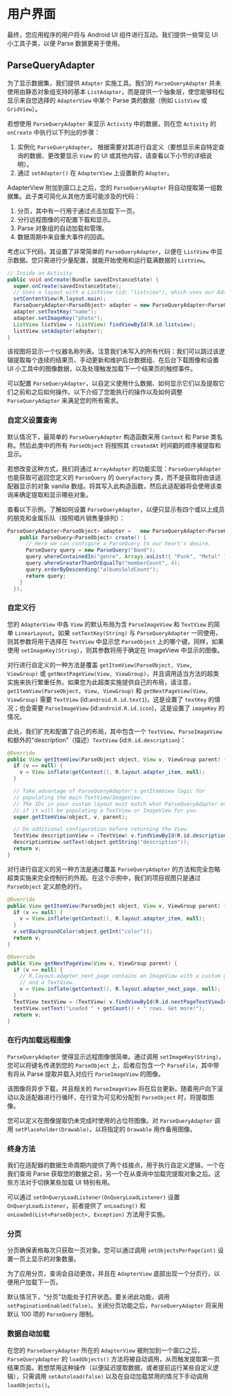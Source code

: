 # 用户界面

最终，您应用程序的用户将与 Android UI 组件进行互动。我们提供一些常见 UI 小工具子类，以便 Parse 数据更易于使用。

## ParseQueryAdapter

为了显示数据集，我们提供 `Adapter` 实施工具。我们的 `ParseQueryAdapter` 并未使用由静态对象组支持的基本 `ListAdapter`，而是提供一个抽象层，使您能够轻松显示来自您选择的 `AdapterView` 中某个 Parse 类的数据（例如 `ListView` 或 `GridView`）。

若想使用 `ParseQueryAdapter` 来显示 `Activity` 中的数据，则在您 `Activity` 的 `onCreate` 中执行以下列出的步骤：

1.  实例化 `ParseQueryAdapter`。
    根据需要对其进行自定义（要想显示来自特定查询的数据、更改要显示 `View` 的 UI 或其他内容，请查看以下小节的详细说明）。
2.  通过 `setAdapter()` 在 `AdapterView` 上设置新的 `Adapter`。

AdapterView 附加到窗口上之后，您的 `ParseQueryAdapter` 将自动提取第一组数据集。此子类可简化从其他方面可能涉及的代码：

1.  分页，其中有一行用于通过点击加载下一页。
2.  分行远程图像的可配置下载和显示。
3.  Parse 对象组的自动加载和管理。
4.  数据周期中来自重大事件的回调。

考虑以下代码，其设置了非常简单的 `ParseQueryAdapter`，以便在 `ListView` 中显示数据。您只需进行少量配置，就能开始使用和运行载满数据的 `ListView`。

```java
// Inside an Activity
public void onCreate(Bundle savedInstanceState) {
  super.onCreate(savedInstanceState);
  // Uses a layout with a ListView (id: "listview"), which uses our Adapter.
  setContentView(R.layout.main);
  ParseQueryAdapter<ParseObject> adapter = new ParseQueryAdapter<ParseObject>(this, "Instrument");
  adapter.setTextKey("name");
  adapter.setImageKey("photo");
  ListView listView = (ListView) findViewById(R.id.listview);
  listView.setAdapter(adapter);
}
```

该视图将显示一个仪器名称列表。注意我们未写入的所有代码：我们可以跳过该逻辑提取每个连续的结果页、手动更新和维护后台数据组、在后台下载图像和设置 UI 小工具中的图像数据，以及处理触发加载下一个结果页的触控事件。

可以配置 `ParseQueryAdapter`，以自定义使用什么数据、如何显示它们以及提取它们之前和之后如何操作。以下介绍了您能执行的操作以及如何调整 `ParseQueryAdapter` 来满足您的所有需求。

### 自定义设置查询

默认情况下，最简单的 `ParseQueryAdapter` 构造函数采用 `Context` 和 Parse 类名称。然后此类中的所有 `ParseObject` 将按照其 `createdAt` 时间戳的顺序被提取和显示。

若想改变这种方式，我们将通过 `ArrayAdapter` 的功能实现：`ParseQueryAdapter` 也能获取可返回您定义的 `ParseQuery` 的 `QueryFactory` 类，而不是获取将由该适配器显示的对象 vanilla 数组。将其写入此构造函数，然后此适配器将会使用该查询来确定提取和显示哪些对象。

查看以下示例，了解如何设置 `ParseQueryAdapter`，以便只显示有四个或以上成员的朋克和金属乐队（按照唱片销售量排列）：

```java
ParseQueryAdapter<ParseObject> adapter =   new ParseQueryAdapter<ParseObject>(this, new ParseQueryAdapter.QueryFactory<ParseObject>() {
    public ParseQuery<ParseObject> create() {
      // Here we can configure a ParseQuery to our heart's desire.
      ParseQuery query = new ParseQuery("Band");
      query.whereContainedIn("genre", Arrays.asList({ "Punk", "Metal" }));
      query.whereGreaterThanOrEqualTo("memberCount", 4);
      query.orderByDescending("albumsSoldCount");
      return query;
    }
  });
```

### 自定义行

您的 `AdapterView` 中各 `View` 的默认布局为含 `ParseImageView` 和 `TextView` 的简单 `LinearLayout`。如果 `setTextKey(String)` 与 `ParseQueryAdapter` 一同使用，则其参数将用于选择在 `TextView` 中显示您 `ParseObject` 上的哪个键。同样，如果使用 `setImageKey(String)`，则其参数将用于确定在 ImageView 中显示的图像。

对行进行自定义的一种方法是覆盖 `getItemView(ParseObject, View, ViewGroup)` 或 `getNextPageView(View, ViewGroup)`，并且调用适当方法的超类实施来执行繁重任务。如果您为此超类实施提供自己的布局，请注意，`getItemView(ParseObject, View, ViewGroup)` 和 `getNextPageView(View, ViewGroup)` 需要 `TextView` (id:`android.R.id.text1`)，这是设置了 `textKey` 的情况；也会需要 `ParseImageView` (id:`android.R.id.icon`)，这是设置了 `imageKey` 的情况。

此处，我们扩充和配置了自己的布局，其中包含一个 `TextView`、`ParseImageView` 和额外的“description”（描述）`TextView` (id:`R.id.description`)：

```java
@Override
public View getItemView(ParseObject object, View v, ViewGroup parent) {
  if (v == null) {
    v = View.inflate(getContext(), R.layout.adapter_item, null);
  }

  // Take advantage of ParseQueryAdapter's getItemView logic for
  // populating the main TextView/ImageView.
  // The IDs in your custom layout must match what ParseQueryAdapter expects
  // if it will be populating a TextView or ImageView for you.
  super.getItemView(object, v, parent);

  // Do additional configuration before returning the View.
  TextView descriptionView = (TextView) v.findViewById(R.id.description);
  descriptionView.setText(object.getString("description"));
  return v;
}
```

对行进行自定义的另一种方法是通过覆盖 `ParseQueryAdapter` 的方法和完全忽略超类实施来完全控制行的外观。在这个示例中，我们的项目视图只是通过 `ParseObject` 定义颜色的行。

```java
@Override
public View getItemView(ParseObject object, View v, ViewGroup parent) {
  if (v == null) {
    v = View.inflate(getContext(), R.layout.adapter_item, null);
  }
  v.setBackgroundColor(object.getInt("color"));
  return v;
}

@Override
public View getNextPageView(View v, ViewGroup parent) {
  if (v == null) {
    // R.layout.adapter_next_page contains an ImageView with a custom graphic
    // and a TextView.
    v = View.inflate(getContext(), R.layout.adapter_next_page, null);
  }
  TextView textView = (TextView) v.findViewById(R.id.nextPageTextViewId);
  textView.setText("Loaded " + getCount() + " rows. Get more!");
  return v;
}

```

### 在行内加载远程图像

`ParseQueryAdapter` 使得显示远程图像很简单。通过调用 `setImageKey(String)`，您可以将键名传递到您的 `ParseObject` 上，后者应包含一个 `ParseFile`，其中带有将从 Parse 提取并载入对应行 `ParseImageView` 的图像。

该图像将异步下载，并且相关的 `ParseImageView` 将在后台更新。随着用户向下滚动以及适配器进行行循环，在行变为可见和分配到 `ParseObject` 时，将提取图像。

您可以定义在图像提取仍未完成时使用的占位符图像。对 `ParseQueryAdapter` 调用 `setPlaceholder(Drawable)`，以将指定的 `Drawable` 用作备用图像。

### 终身方法

我们在适配器的数据生命周期内提供了两个挂接点，用于执行自定义逻辑，一个在我们查询 Parse 获取您的数据之前，另一个在从查询中加载完提取对象之后。这些方法对于切换某些加载 UI 特别有用。

可以通过 `setOnQueryLoadListener(OnQueryLoadListener)` 设置 `OnQueryLoadListener`，前者提供了 `onLoading()` 和 `onLoaded(List<ParseObject>, Exception)` 方法用于实施。

### 分页

分页确保表格每次只获取一页对象。您可以通过调用 `setObjectsPerPage(int)` 设置一页上显示的对象数量。

为了应用分页，查询会自动更改，并且在 `AdapterView` 底部出现一个分页行，以便用户加载下一页。

默认情况下，“分页”功能处于打开状态。要关闭此功能，调用 `setPaginationEnabled(false)`。关闭分页功能之后，`ParseQueryAdapter` 将采用默认 100 项的 `ParseQuery` 限制。

### 数据自动加载

在您的 `ParseQueryAdapter` 所在的 `AdapterView` 被附加到一个窗口之后，`ParseQueryAdapter` 的 `loadObjects()` 方法将被自动调用，从而触发提取第一页结果页面。若想禁用这种操作（以便延迟提取数据，或者提前运行某些自定义逻辑），只需调用 `setAutoload(false)` 以及在自动加载禁用的情况下手动调用 `loadObjects()`。
